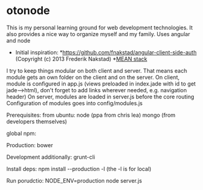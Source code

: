 otonode
=======

This is my personal learning ground for web development technologies. It also provides a nice way to organize myself and my family.
Uses angular and node

* Initial inspiration:
   *https://github.com/fnakstad/angular-client-side-auth (Copyright (c) 2013 Frederik Nakstad)
   *[MEAN stack](http://mean.io/)

I try to keep things modular on both client and server. That means each module gets an own folder on the client and on the server.
On client, module is configured in app.js (views preloaded in index.jade with id to get jade-->html), don't forget to add links wherever needed, e.g. navigation header)
On server, modules are loaded in server.js before the core routing
Configuration of modules goes into config/modules.js

Prerequisites:
from ubuntu: 
node (ppa from chris lea)
mongo (from developers themselves)

global npm:

Production:
bower

Development additionally:
grunt-cli


Install deps:
npm install --production -l  (the -l is for local)

Run porudctio:
NODE_ENV=production node server.js